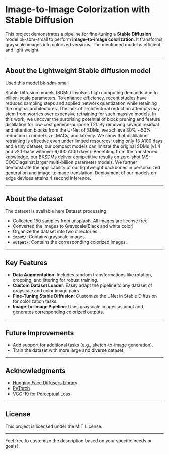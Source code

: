 # Image-to-Image Colorization with Stable Diffusion  

This project demonstrates a pipeline for fine-tuning a **Stable Diffusion** model bk-sdm-small to perform **image-to-image colorization**. It transforms grayscale images into colorized versions. The mentioned model is efficient and light weight. 

---
## About the Lightweight Stable diffusion model
Used this model [bk-sdm-small](https://huggingface.co/nota-ai/bk-sdm-small)

Stable Diffusion models (SDMs) involves high computing demands due to billion-scale parameters.
To enhance efficiency, recent studies have reduced sampling steps and
applied network quantization while retaining the original architectures.
The lack of architectural reduction attempts may stem from worries over
expensive retraining for such massive models. In this work, we uncover the
surprising potential of block pruning and feature distillation for low-cost
general-purpose T2I. By removing several residual and attention blocks
from the U-Net of SDMs, we achieve 30% ∼50% reduction in model size,
MACs, and latency. We show that distillation retraining is effective even
under limited resources: using only 13 A100 days and a tiny dataset, our
compact models can imitate the original SDMs (v1.4 and v2.1-base withover 6,000 A100 days).
Benefiting from the transferred knowledge, our BKSDMs deliver competitive results on zero-shot MS-COCO against larger multi-billion parameter models. 
We further demonstrate the applicability of our lightweight backbones in personalized generation and image-toimage translation. Deployment of our models on edge devices attains 4 second inference.

---
## About the dataset
The dataset is available here
Dataset processing
- Collected 150 samples from unsplash. All images are license free.
- Converted the images to Grayscale(Black and white color)
- Organize the dataset into two directories:  
- **`input/`**: Contains grayscale images.  
- **`output/`**: Contains the corresponding colorized images. 
---
## Key Features  
- **Data Augmentation**: Includes random transformations like rotation, cropping, and jittering for robust training.    
- **Custom Dataset Loader**: Easily adapt the pipeline to any dataset of grayscale and color image pairs.
- **Fine-Tuning Stable Diffusion**: Customize the UNet in Stable Diffusion for colorization tasks.
- **Image-to-Image Pipeline**: Uses grayscale images as input and generates corresponding colorized outputs.   
---

## Future Improvements  
- Add support for additional tasks (e.g., sketch-to-image generation).  
- Train the dataset with more large and diverse dataset.    
---
## Acknowledgments  
- [Hugging Face Diffusers Library](https://huggingface.co/docs/diffusers/)  
- [PyTorch](https://pytorch.org/)  
- [VGG-19 for Perceptual Loss](https://pytorch.org/vision/stable/models.html#torchvision.models.vgg19)

---

## License  
This project is licensed under the MIT License.  

---  
Feel free to customize the description based on your specific needs or goals!
